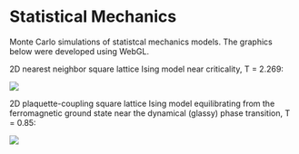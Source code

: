 # Statistical Mechanics

Monte Carlo simulations of statistcal mechanics models. The graphics below were developed using WebGL.

2D nearest neighbor square lattice Ising model near criticality, T = 2.269:

![](Ising/NearestNeighborCoupling/SquareLattice/Plots/CriticalIsing.gif)

2D plaquette-coupling square lattice Ising model equilibrating from the ferromagnetic ground state near the dynamical (glassy) phase transition, T = 0.85:

![](./Ising/PlaquetteCoupling/SquareLattice/Plots/GlassyFractons.gif)

